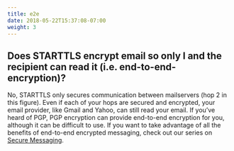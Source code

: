 ```yaml
---
title: e2e
date: 2018-05-22T15:37:08-07:00
weight: 3
---
```

## Does STARTTLS encrypt email so only I and the recipient can read it (i.e. end-to-end-encryption)?

No, STARTTLS only secures communication between mailservers (hop 2 in this figure). Even if each of your hops are secured and encrypted, your email provider, like Gmail and Yahoo, can still read your email. If you’ve heard of PGP, PGP encryption can provide end-to-end encryption for you, although it can be difficult to use. If you want to take advantage of all the benefits of end-to-end encrypted messaging, check out our series on <a href="https://www.eff.org/deeplinks/2018/03/secure-messaging-more-secure-mess" target="_blank">Secure Messaging</a>.
